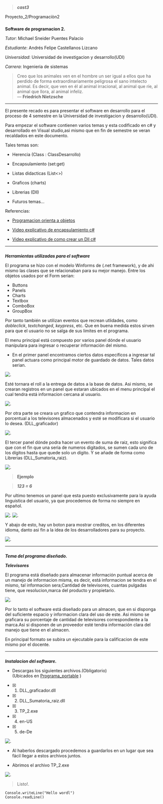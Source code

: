 ###
> ___cast3___

Proyecto_2/Programaciòn2

[img_arch]: https://user-images.githubusercontent.com/62570607/81858953-2af3b080-952a-11ea-81b4-6782999bfa09.jpg "Previsualizacion archivos"
[img_prog]: https://user-images.githubusercontent.com/62570607/81858935-24653900-952a-11ea-8e68-35d9db080fa0.jpg "Previsualizacion programa"
[img_log]: https://user-images.githubusercontent.com/62570607/81858950-2929ed00-952a-11ea-9e74-5e8ec14a169b.jpg "Logistica"
[img_registro]: https://user-images.githubusercontent.com/62570607/81863569-0fd86f00-9531-11ea-9a98-b327a1105279.png "Registros"
[img_ajust]: https://user-images.githubusercontent.com/62570607/81863560-0e0eab80-9531-11ea-9587-6bc663b5ac21.png  "Ajustes"
[img_ajust2]: https://user-images.githubusercontent.com/62570607/81863562-0ea74200-9531-11ea-8ef0-061e09021af2.png  "Idiomas"
[img_calculo]: https://user-images.githubusercontent.com/62570607/81863563-0ea74200-9531-11ea-9068-474bc6dde004.png  "Suma de raiz"
[img_grafico]: https://user-images.githubusercontent.com/62570607/81863564-0f3fd880-9531-11ea-8c11-1a5bffb5893b.png  "Grafico"
[img_usercontrol]: https://user-images.githubusercontent.com/62570607/81863566-0f3fd880-9531-11ea-9d72-ad90860f3335.PNG  "Datos"
[img_credi]: https://user-images.githubusercontent.com/62570607/81863567-0f3fd880-9531-11ea-9327-252fbbeb6147.png  "Creditos"
###
**Software de programacion 2.**

*Tutor*: Michael Sneider Puentes Palacio

*Estudiante*: Andrés Felipe Castellanos Lizcano

*Universidad*: Universidad de investigacion y desarrollo(UDI)

*Carrera*: Ingenieria de sistemas

> Creo que los animales ven en el hombre un ser igual a ellos que ha perdido de forma extraordinariamente peligrosa el sano intelecto animal.
>Es decir, que ven en él al animal irracional, al animal que ríe, al animal que llora, al animal infeliz.  
>   — **Friedrich Nietzsche**
---

El presente recado es para presentar el software en desarrollo para el proceso de 4 semestre en la Universidad de investigacion y desarrollo(UDI).

Para empezar el software contienen varios temas y esta codificado en c# y desarrollado en Visual studio,asi mismo que en fin de semestre se veran recaldados en este documento.

 Tales temas son:

- Herencia (Class : ClassDesarrollo)

- Encapsulamiento (set:get)

- Listas didacticas (List<>)

- Graficos (charts)

- Librerias  (Dll)

- Futuros temas...

Referencias:
- [Programacion orienta a objetos](https://www.fdi.ucm.es/profesor/jpavon/poo/1.1.Objetos%20y%20Clases.pdf)

- [Video explicativo de encapsulamiento c#](https://www.youtube.com/watch?v=_eyFoySmHPk)

- [Video explicativo de como crear un Dll c#](https://www.youtube.com/watch?v=I-rUqVu0eFA)


---

###
***Herramientas utilizadas para el software***



El programa se hizo con el modelo Winforms de (.net framework), y de ahi mismo las clases que se relacionaban para su mejor manejo.
Entre los objetos usados por el Form serian:

- Buttons
- Panels
- Charts
- Textbox
- ComboBox
- GroupBox

Por tanto también se utilizan eventos que recrean utlidades, como *dobleclick*, *textchanged*, *keypress*, etc. Que en buena medida estos sirven para que el usuario no se salga de sus limites en el programa.

El menu principal está compuesto por varios panel dónde el usuario manipulara para ingresar o recuperar información del mismo.

- En el primer panel encontramos ciertos datos especificos a ingresar tal panel actuara como principal motor de guardado de datos. Tales datos serian.

![. ][img_registro]


Esté tornara el roll a la entrega de datos a la base de datos. Asi mismo, se crearan registros en un panel que estaran ubicados en el menu principal el cual tendra está informacion cercana al usuario.

![. ][img_usercontrol]

Por otra parte se creara un grafico que contendra informacion en porcentual a los televisores almacenados y esté se modificara si el usuario lo desea. (DLL_graficador)

![. ][img_grafico]

El tercer panel dónde podra hacer un evento de suma de raiz, esto significa que con el fin que una seria de numeros digitados, se sumen cada uno de los dígitos hasta que quede solo un dígito.
Y se añade de forma como Librerias (DLL_Sumatoria_raiz).

![. ][img_calculo]

> **Ejemplo**

> ___123 = 6___


Por ultimo tenemos un panel que esta puesto exclusivamente para la ayuda linguistica del usuario, ya que procedemos de forma no siempre en español.

![. ][img_ajust]   ![. ][img_ajust2]

Y abajo de esto, hay un boton para mostrar creditos, en los diferentes idioma, danto asi fin a la idea de los desarrolladores para su proyecto.

![. ][img_credi]

---


###
***Tema del programa diseñado.***

***Televisores***

El programa está diseñado para almacenar información puntual acerca de un manejo de informacion misma, es decir, está informacion se tendra en el mismo, tal informacion sera;Cantidad de televisores, cuantas pulgadas tiene, que resolucion,marca del producto y propietario.


![. ][img_log]

Por lo tanto el software está diseñado para un almacen, que en si disponga del suficiente espacio y informacion clara del uso de este.
Asi mismo se graficara su porcentaje de cantidad de televisores correspondiente a la marca.Asi si disponen de un proveedor esté tendra información clara del manejo que tiene en el almacen.

En principal formato se subira un ejecutable para la calificacion de este mismo por el docente.




---


###
***Instalacion del software.***



- Descargas los siguientes archivos.(Obligatorio)  
(Ubicados en [Programa_portable](https://github.com/cast3/cast3/tree/master/Programa_portable) )

- [x] 1. DLL_graficador.dll

- [x] 2. DLL_Sumatoria_raiz.dll

- [x] 3. TP_2.exe

- [x] 4. en-US

- [x] 5. de-De



![. ][img_arch]

- Al haberlos descargado procedemos a guardarlos en un lugar que sea fácil llegar a estos archivos juntos.

- Abrimos el archivo TP_2.exe


![. ][img_prog]
> Listo!.

```
Console.writeLine("Hello wordl")
Console.readLine()
```
